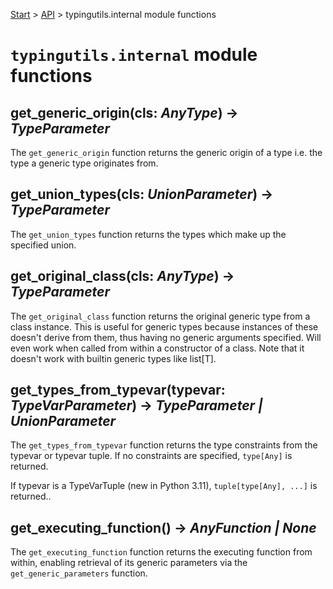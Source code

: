 [Start](/README.md) > [API](/docs/api.md) > typingutils.internal module functions
# `typingutils.internal` module functions

## get_generic_origin(cls: _AnyType_) -> _TypeParameter_

The `get_generic_origin` function returns the generic origin of a type i.e. the type a generic type originates from.

## get_union_types(cls: _UnionParameter_) -> _TypeParameter_

The `get_union_types` function returns the types which make up the specified union.

## get_original_class(cls: _AnyType_) -> _TypeParameter_

The `get_original_class` function returns the original generic type from a class instance. This is useful for generic types because instances of these doesn't derive from them, thus having no generic arguments specified. Will even work when called from within a constructor of a class. Note that it doesn't work with builtin generic types like list[T].

## get_types_from_typevar(typevar: _TypeVarParameter_) -> _TypeParameter | UnionParameter_

The `get_types_from_typevar` function returns the type constraints from the typevar or typevar tuple. If no constraints are specified, `type[Any]` is returned.

If typevar is a TypeVarTuple (new in Python 3.11), `tuple[type[Any], ...]` is returned..

## get_executing_function() -> _AnyFunction | None_

The `get_executing_function` function returns the executing function from within, enabling retrieval of its generic parameters via the `get_generic_parameters` function.
